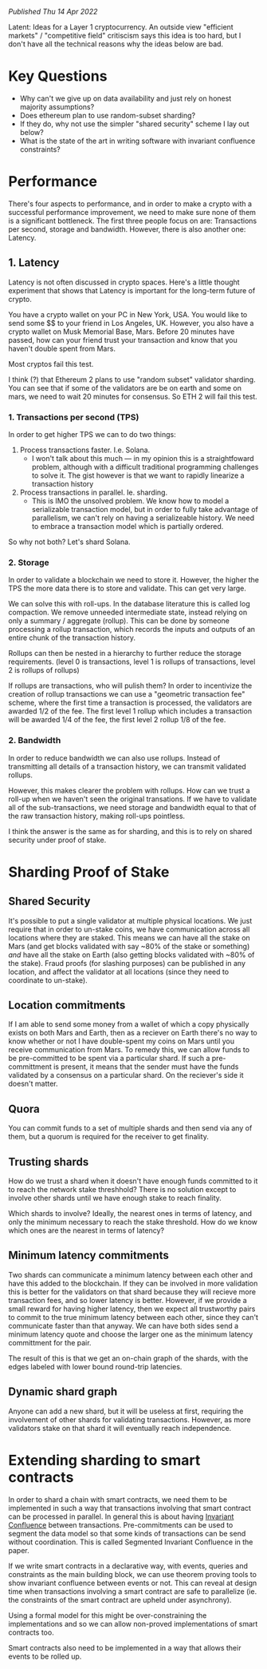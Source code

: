 <sergey-template name="published"><p><i>Published Thu 14 Apr 2022</i></p></sergey-template>
<sergey-template name="title">Latent: Ideas for a Layer 1 cryptocurrency.</sergey-template>
<sergey-template name="subtitle">An outside view "efficient markets" / "competitive field" critiscism says this idea is too hard, but I don't have all the technical reasons why the ideas below are bad.</sergey-template>

# Key Questions

- Why can't we give up on data availability and just rely on honest majority assumptions?
- Does ethereum plan to use random-subset sharding?
- If they do, why not use the simpler "shared security" scheme I lay out below?
- What is the state of the art in writing software with invariant confluence constraints?

# Performance

There's four aspects to performance, and in order to make a crypto with a successful performance improvement, we need to make sure none of them is a significant bottleneck. The first three people focus on are: Transactions per second, storage and bandwidth. However, there is also another one: Latency.

## 1. Latency

Latency is not often discussed in crypto spaces. Here's a little thought experiment that shows that Latency is important for the long-term future of crypto.

You have a crypto wallet on your PC in New York, USA. You would like to send some $$ to your friend in Los Angeles, UK. However, you also have a crypto wallet on Musk Memorial Base, Mars. Before 20 minutes have passed, how can your friend trust your transaction and know that you haven't double spent from Mars.

Most cryptos fail this test.

I think (?) that Ethereum 2 plans to use "random subset" validator sharding. You can see that if some of the validators are be on earth and some on mars, we need to wait 20 minutes for consensus. So ETH 2 will fail this test.

### 1. Transactions per second (TPS)

In order to get higher TPS we can to do two things:

1. Process transactions faster. I.e. Solana.
     - I won't talk about this much &mdash; in my opinion this is a straightfoward problem, although with a difficult traditional programming challenges to solve it. The gist however is that we want to rapidly linearize a transaction history
2. Process transactions in parallel. Ie. sharding.
    - This is IMO the unsolved problem. We know how to model a serializable transaction model, but in order to fully take advantage of parallelism, we can't rely on having a serializeable history. We need to embrace a transaction model which is partially ordered.

So why not both? Let's shard Solana.

### 2. Storage

In order to validate a blockchain we need to store it. However, the higher the TPS the more data there is to store and validate. This can get very large.

We can solve this with roll-ups. In the database literature this is called log compaction. We remove unneeded intermediate state, instead relying on only a summary / aggregate (rollup). This can be done by someone processing a rollup transaction, which records the inputs and outputs of an entire chunk of the transaction history.

Rollups can then be nested  in a hierarchy to further reduce the storage requirements. (level 0 is transactions, level 1 is rollups of transactions, level 2 is rollups of rollups)

If rollups are transactions, who will pulish them? In order to incentivize the creation of rollup transactions we can use a "geometric transaction fee" scheme, where the first time a transaction is processed, the validators are awarded 1/2 of the fee. The first level 1 rollup which includes a transaction will be awarded 1/4 of the fee, the first level 2 rollup 1/8 of the fee.

### 2. Bandwidth

In order to reduce bandwidth we can also use rollups. Instead of transmitting all details of a transaction history, we can transmit validated rollups.

However, this makes clearer the problem with rollups. How can we trust a roll-up when we haven't seen the original transations. If we have to validate all of the sub-transactions, we need storage and bandwidth equal to that of the raw transaction history, making roll-ups pointless.

I think the answer is the same as for sharding, and this is to rely on shared security under proof of stake.


# Sharding Proof of Stake

## Shared Security

It's possible to put a single validator at multiple physical locations. We just require that in order to un-stake coins, we have communication across all locations where they are staked. This means we can have all the stake on Mars (and get blocks validated with say ~80% of the stake or something) *and* have all the stake on Earth (also getting blocks validated with ~80% of the stake). Fraud proofs (for slashing purposes) can be published in any location, and affect the validator at all locations (since they need to coordinate to un-stake).

## Location commitments

If I am able to send some money from a wallet of which a copy physically exists on both Mars and Earth, then as a reciever on Earth there's no way to know whether or not I have double-spent my coins on Mars until you receive communication from Mars. To remedy this, we can allow funds to be pre-committed to be spent via a particular shard. If such a pre-committment is present, it means that the sender must have the funds validated by a consensus on a particular shard. On the reciever's side it doesn't matter.

## Quora

You can commit funds to a set of multiple shards and then send via any of them, but a quorum is required for the receiver to get finality.

## Trusting shards

How do we trust a shard when it doesn't have enough funds committed to it to reach the network stake threshhold? There is no solution except to involve other shards until we have enough stake to reach finality.

Which shards to involve? Ideally, the nearest ones in terms of latency, and only the minimum necessary to reach the stake threshold. How do we know which ones are the nearest in terms of latency?

## Minimum latency commitments

Two shards can communicate a minimum latency between each other and have this added to the blockchain. If they can be involved in more validation this is better for the validators on that shard because they will recieve more transaction fees, and so lower latency is better. However, if we provide a small reward for having higher latency, then we expect all trustworthy pairs to commit to the true minimum latency between each other, since they can't communicate faster than that anyway. We can have both sides send a minimum latency quote and choose the larger one as the minimum latency committment for the pair.

The result of this is that we get an on-chain graph of the shards, with the edges labeled with lower bound round-trip latencies.

## Dynamic shard graph

Anyone can add a new shard, but it will be useless at first, requiring the involvement of other shards for validating transactions. However, as more validators stake on that shard it will eventually reach independence.


# Extending sharding to smart contracts

In order to shard a chain with smart contracts, we need them to be implemented in such a way that transactions involving that smart contract can be processed in parallel. In general this is about having [Invariant Confluence](http://www.vldb.org/pvldb/vol12/p14-whittaker.pdf) between transactions. Pre-commitments can be used to segment the data model so that some kinds of transactions can be send without coordination. This is called Segmented Invariant Confluence in the paper.

If we write smart contracts in a declarative way, with events, queries and constraints as the main building block, we can use theorem proving tools to show invariant confluence between events or not. This can reveal at design time when transactions involving a smart contract are safe to parallelize (ie. the constraints of the smart contract are upheld under asynchrony).

Using a formal model for this might be over-constraining the implementations and so we can allow non-proved implementations of smart contracts too.

Smart contracts also need to be implemented in a way that allows their events to be rolled up.
